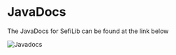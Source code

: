 # JavaDocs

The JavaDocs for SefiLib can be found at the link below

![Javadocs](https://javadoc.io/badge2/dev.sefiraat/SefiLib/javadoc.svg?style=for-the-badge\&color=yellow)
